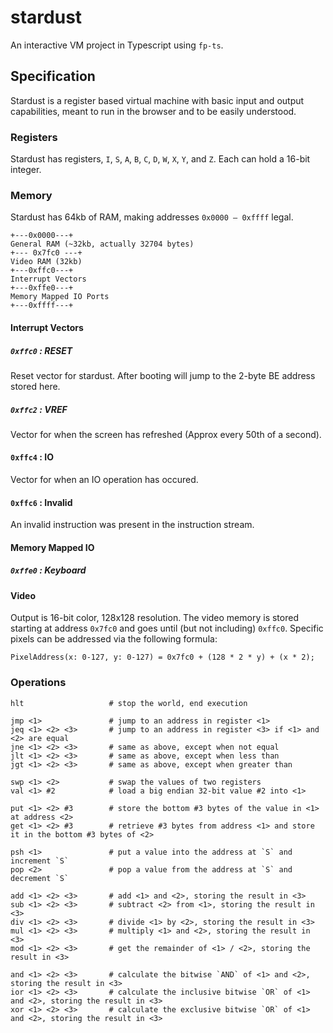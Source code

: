 # stardust

An interactive VM project in Typescript using `fp-ts`.

## Specification

Stardust is a register based virtual machine with basic input and output capabilities, meant to
run in the browser and to be easily understood.

### Registers

Stardust has registers, `I`, `S`, `A`, `B`, `C`, `D`, `W`, `X`, `Y`, and `Z`. Each can hold a 16-bit integer.

### Memory

Stardust has 64kb of RAM, making addresses `0x0000 – 0xffff` legal.

```
+---0x0000---+
General RAM (~32kb, actually 32704 bytes)
+--- 0x7fc0 ---+
Video RAM (32kb)
+---0xffc0---+
Interrupt Vectors
+---0xffe0---+
Memory Mapped IO Ports
+---0xffff---+
```

#### Interrupt Vectors

##### `0xffc0` : RESET

Reset vector for stardust. After booting will jump to the 2-byte BE address stored here.

##### `0xffc2` : VREF

Vector for when the screen has refreshed (Approx every 50th of a second).

#### `0xffc4` : IO

Vector for when an IO operation has occured.

#### `0xffc6` : Invalid

An invalid instruction was present in the instruction stream.

#### Memory Mapped IO

##### `0xffe0` : Keyboard

#### Video

Output is 16-bit color, 128x128 resolution. The video memory is stored starting
at address `0x7fc0` and goes until (but not including) `0xffc0`. Specific pixels
can be addressed via the following formula:

```
PixelAddress(x: 0-127, y: 0-127) = 0x7fc0 + (128 * 2 * y) + (x * 2);
```

### Operations

```
hlt                   # stop the world, end execution

jmp <1>               # jump to an address in register <1>
jeq <1> <2> <3>       # jump to an address in register <3> if <1> and <2> are equal
jne <1> <2> <3>       # same as above, except when not equal
jlt <1> <2> <3>       # same as above, except when less than
jgt <1> <2> <3>       # same as above, except when greater than

swp <1> <2>           # swap the values of two registers
val <1> #2            # load a big endian 32-bit value #2 into <1>

put <1> <2> #3        # store the bottom #3 bytes of the value in <1> at address <2>
get <1> <2> #3        # retrieve #3 bytes from address <1> and store it in the bottom #3 bytes of <2>

psh <1>               # put a value into the address at `S` and increment `S`
pop <2>               # pop a value from the address at `S` and decrement `S`

add <1> <2> <3>       # add <1> and <2>, storing the result in <3>
sub <1> <2> <3>       # subtract <2> from <1>, storing the result in <3>
div <1> <2> <3>       # divide <1> by <2>, storing the result in <3>
mul <1> <2> <3>       # multiply <1> and <2>, storing the result in <3>
mod <1> <2> <3>       # get the remainder of <1> / <2>, storing the result in <3>

and <1> <2> <3>       # calculate the bitwise `AND` of <1> and <2>, storing the result in <3>
ior <1> <2> <3>       # calculate the inclusive bitwise `OR` of <1> and <2>, storing the result in <3>
xor <1> <2> <3>       # calculate the exclusive bitwise `OR` of <1> and <2>, storing the result in <3>
```
